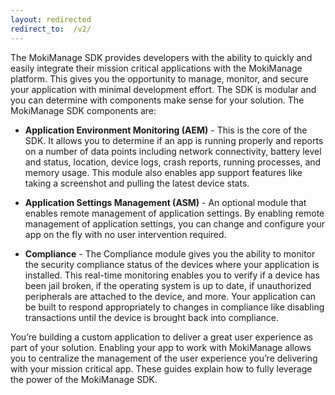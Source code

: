 ```yaml
---
layout: redirected
redirect_to:  /v2/
---
```


The MokiManage SDK provides developers with the ability to quickly and easily integrate their mission critical applications with the MokiManage platform. This gives you the opportunity to manage, monitor, and secure your application with minimal development effort. The SDK is modular and you can determine with components make sense for your solution. The MokiManage SDK components are:

- **Application Environment Monitoring (AEM)** - This is the core of the SDK. It allows you to determine if an app is running properly and reports on a number of data points including network connectivity, battery level and status, location, device logs, crash reports, running processes, and memory usage. This module also enables app support features like taking a screenshot and pulling the latest device stats.

- **Application Settings Management (ASM)** - An optional module that enables remote management of application settings. By enabling remote management of application settings, you can change and configure your app on the fly with no user intervention required.

- **Compliance** - The Compliance module gives you the ability to monitor the security compliance status of the devices where your application is installed. This real-time monitoring enables you to verify if a device has been jail broken, if the operating system is up to date, if unauthorized peripherals are attached to the device, and more. Your application can be built to respond appropriately to changes in compliance like disabling transactions until the device is brought back into compliance.

You’re building a custom application to deliver a great user experience as part of your solution. Enabling your app to work with MokiManage allows you to centralize the management of the user experience you’re delivering with your mission critical app. These guides explain how to fully leverage the power of the MokiManage SDK.


